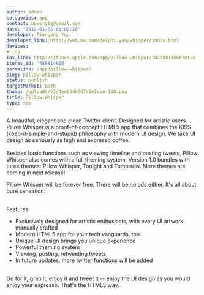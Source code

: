 ```yaml
---
author: admin
categories: app
contact: powerytg@gmail.com
date: '2012-01-05 01:02:20'
developer: Tiangong You
developer_link: http://web.me.com/delphi.you/whisper/index.html
devices: 
- ios
ios_link: http://itunes.apple.com/app/pillow-whisper/id488814660?mt=8
itunes_id: '488814660'
permalink: /app/pillow-whisper/
slug: pillow-whisper
status: publish
targetMarket: Both
thumb: /uploads/v2/4eeb8de567a1eIcon-100.png
title: Pillow Whisper
type: app
---
```



A beautiful, elegant and clean Twitter client. Designed for artistic users. Pillow Whisper is a proof-of-concept HTML5 app that combines the KISS (keep-it-simple-and-stupid) philosophy with modern UI design. We take UI design as seriously as high end expresso coffee.<br />
<br />
Besides basic functions such as viewing timeline and posting tweets, Pillow Whisper also comes with a full theming system. Version 1.0 bundles with three themes: Pillow Whisper, Tonight and Tomorrow. More themes are coming in next release!<br />

Pillow Whisper will be forever free. There will be no ads either. It's all about pure sensation.<br /><br />

Features:<br />

* Exclusively designed for artistic enthusiasts, with every UI artwork manually crafted<br />
* Modern HTML5 app for your tech vanguards, too<br />
* Unique UI design brings you unique experience<br />
* Powerful theming system<br />
* Viewing, posting, retweeting tweets<br />
* In future updates, more twitter functions will be added<br />
<br />
Go for it, grab it, enjoy it and tweet it -- enjoy the UI design as you would enjoy your espresso. That's the HTML5 way.